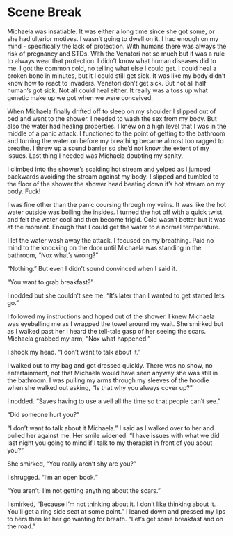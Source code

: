 #  Scene Break

Michaela was insatiable. It was either a long time since she got some, or she
had ulterior motives. I wasn’t going to dwell on it. I had enough on my mind -
specifically the lack of protection. With humans there was always the risk of
pregnancy and STDs. With the Venatori not so much but it was a rule to always
wear that protection. I didn’t know what human diseases did to me. I got the
common cold, no telling what else I could get. I could heal a broken bone in
minutes, but it I could still get sick. It was like my body didn’t know how to
react to invaders. Venatori don’t get sick. But not all half human’s got sick.
Not all could heal either. It really was a toss up what genetic make up we got
when we were conceived.

When Michaela finally drifted off to sleep on my shoulder I slipped out of bed
and went to the shower. I needed to wash the sex from my body. But also the
water had healing properties. I knew on a high level that I was in the middle of
a panic attack. I functioned to the point of getting to the bathroom and turning
the water on before my breathing became almost too ragged to breathe. I threw up
a sound barrier so she’d not know the extent of my issues. Last thing I needed
was Michaela doubting my sanity.

I climbed into the shower’s scalding hot stream and yelped as I jumped backwards
avoiding the stream against my body. I slipped and tumbled to the floor of the
shower the shower head beating down it’s hot stream on my body. Fuck!

I was fine other than the panic coursing through my veins. It was like the hot
water outside was boiling the insides. I turned the hot off with a quick twist
and felt the water cool and then become frigid. Cold wasn’t better but it was at
the moment. Enough that I could get the water to a normal temperature.

I let the water wash away the attack. I focused on my breathing. Paid no mind to
the knocking on the door until Michaela was standing in the bathroom, “Nox
what’s wrong?”

“Nothing.” But even I didn’t sound convinced when I said it.

“You want to grab breakfast?”

I nodded but she couldn’t see me. “It’s later than I wanted to get started lets
go.”

I followed my instructions and hoped out of the shower. I knew Michaela was
eyeballing me as I wrapped the towel around my wait. She smirked but as I walked
past her I heard the tell-tale gasp of her seeing the scars. Michaela grabbed my
arm, “Nox what happened.”

I shook my head. “I don’t want to talk about it.”

I walked out to my bag and got dressed quickly. There was no show, no
entertainment, not that Michaela would have seen anyway she was still in the
bathroom. I was pulling my arms through my sleeves of the hoodie when she walked
out asking, “Is that why you always cover up?”

I nodded. “Saves having to use a veil all the time so that people can’t see.”

“Did someone hurt you?”

“I don’t want to talk about it Michaela.” I said as I walked over to her and
pulled her against me. Her smile widened. “I have issues with what we did last
night you going to mind if I talk to my therapist in front of you about you?”

She smirked, “You really aren’t shy are you?”

I shrugged. “I’m an open book.”

“You aren’t. I’m not getting anything about the scars.”

I smirked, “Because I’m not thinking about it. I don’t like thinking about it.
You’ll get a ring side seat at some point.” I leaned down and pressed my lips to
hers then let her go wanting for breath. “Let’s get some breakfast and on the
road.”


<!--stackedit_data:
eyJoaXN0b3J5IjpbLTIwNTM5NTU5NzhdfQ==
-->